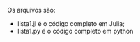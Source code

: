 Os arquivos são:
 - lista1.jl é o código completo em Julia;
 - lista1.py é o código completo em python